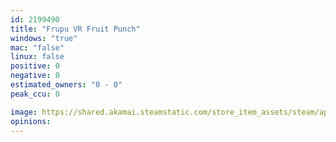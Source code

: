 ```yaml
---
id: 2199490
title: "Frupu VR Fruit Punch"
windows: "true"
mac: "false"
linux: false
positive: 0
negative: 0
estimated_owners: "0 - 0"
peak_ccu: 0

image: https://shared.akamai.steamstatic.com/store_item_assets/steam/apps/2199490/header.jpg?t=1705264103
opinions:
---
```

